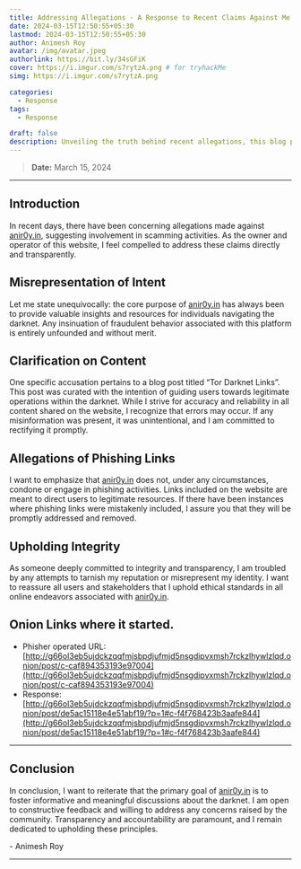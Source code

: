 ```yaml
---
title: Addressing Allegations - A Response to Recent Claims Against Me
date: 2024-03-15T12:50:55+05:30
lastmod: 2024-03-15T12:50:55+05:30
author: Animesh Roy
avatar: /img/avatar.jpeg
authorlink: https://bit.ly/34sGFiK
cover: https://i.imgur.com/s7rytzA.png # for tryhackMe
simg: https://i.imgur.com/s7rytzA.png

categories:
  - Response
tags:
  - Response

draft: false
description: Unveiling the truth behind recent allegations, this blog post provides a clear and transparent response to accusations against [Your Website Name]. Addressing concerns head-on, [Your Name] clarifies misconceptions and reaffirms their commitment to integrity. Dive into this insightful post for a comprehensive understanding and join the conversation on navigating the darknet responsibly.
---
```


> **Date:** March 15, 2024
---

## Introduction

In recent days, there have been concerning allegations made against [anir0y.in](https://anir0y.in), suggesting involvement in scamming activities. As the owner and operator of this website, I feel compelled to address these claims directly and transparently.

## Misrepresentation of Intent

Let me state unequivocally: the core purpose of [anir0y.in](https://anir0y.in) has always been to provide valuable insights and resources for individuals navigating the darknet. Any insinuation of fraudulent behavior associated with this platform is entirely unfounded and without merit.

## Clarification on Content

One specific accusation pertains to a blog post titled “Tor Darknet Links”. This post was curated with the intention of guiding users towards legitimate operations within the darknet. While I strive for accuracy and reliability in all content shared on the website, I recognize that errors may occur. If any misinformation was present, it was unintentional, and I am committed to rectifying it promptly.

## Allegations of Phishing Links

I want to emphasize that [anir0y.in](https://anir0y.in) does not, under any circumstances, condone or engage in phishing activities. Links included on the website are meant to direct users to legitimate resources. If there have been instances where phishing links were mistakenly included, I assure you that they will be promptly addressed and removed.

## Upholding Integrity

As someone deeply committed to integrity and transparency, I am troubled by any attempts to tarnish my reputation or misrepresent my identity. I want to reassure all users and stakeholders that I uphold ethical standards in all online endeavors associated with [anir0y.in](https://anir0y.in).

## Onion Links where it started.

- Phisher operated URL: [http://g66ol3eb5ujdckzqqfmjsbpdjufmjd5nsgdipvxmsh7rckzlhywlzlqd.onion/post/c-caf894353193e97004](http://g66ol3eb5ujdckzqqfmjsbpdjufmjd5nsgdipvxmsh7rckzlhywlzlqd.onion/post/c-caf894353193e97004)
- Response: [http://g66ol3eb5ujdckzqqfmjsbpdjufmjd5nsgdipvxmsh7rckzlhywlzlqd.onion/post/de5ac15118e4e51abf19/?p=1#c-f4f768423b3aafe844](http://g66ol3eb5ujdckzqqfmjsbpdjufmjd5nsgdipvxmsh7rckzlhywlzlqd.onion/post/de5ac15118e4e51abf19/?p=1#c-f4f768423b3aafe844)

---


## Conclusion

In conclusion, I want to reiterate that the primary goal of [anir0y.in](https://anir0y.in) is to foster informative and meaningful discussions about the darknet. I am open to constructive feedback and willing to address any concerns raised by the community. Transparency and accountability are paramount, and I remain dedicated to upholding these principles.

\- Animesh Roy



---
<!-- Google Ads -->

<script async src="https://pagead2.googlesyndication.com/pagead/js/adsbygoogle.js"></script>
<ins class="adsbygoogle"
     style="display:block; text-align:center;"
     data-ad-layout="in-article"
     data-ad-format="fluid"
     data-ad-client="ca-pub-3526678290068011"
     data-ad-slot="7160066188"></ins>
<script>
     (adsbygoogle = window.adsbygoogle || []).push({});
</script>
<!-- END -->


<script data-name="BMC-Widget" data-cfasync="false" src="https://cdnjs.buymeacoffee.com/1.0.0/widget.prod.min.js" data-id="anir0y" data-description="Support me on Buy me a coffee!" data-message="" data-color="#5F7FFF" data-position="Right" data-x_margin="18" data-y_margin="18"></script>

<!-- EOF -->
